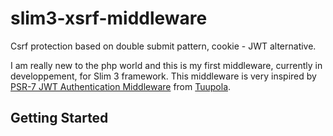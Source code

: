 # slim3-xsrf-middleware

Csrf protection based on double submit pattern, cookie - JWT alternative.

I am really new to the php world and this is my first middleware,
currently in developpement, for Slim 3 framework. This middleware is very inspired by [PSR-7 JWT Authentication Middleware](https://github.com/tuupola/slim-jwt-auth)
from [Tuupola](https://github.com/tuupola).

## Getting Started


